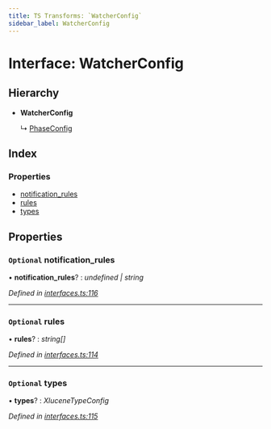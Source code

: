 ```yaml
---
title: TS Transforms: `WatcherConfig`
sidebar_label: WatcherConfig
---
```


# Interface: WatcherConfig

## Hierarchy

* **WatcherConfig**

  ↳ [PhaseConfig](phaseconfig.md)

## Index

### Properties

* [notification_rules](watcherconfig.md#optional-notification_rules)
* [rules](watcherconfig.md#optional-rules)
* [types](watcherconfig.md#optional-types)

## Properties

### `Optional` notification_rules

• **notification_rules**? : *undefined | string*

*Defined in [interfaces.ts:116](https://github.com/terascope/teraslice/blob/653cf7530/packages/ts-transforms/src/interfaces.ts#L116)*

___

### `Optional` rules

• **rules**? : *string[]*

*Defined in [interfaces.ts:114](https://github.com/terascope/teraslice/blob/653cf7530/packages/ts-transforms/src/interfaces.ts#L114)*

___

### `Optional` types

• **types**? : *XluceneTypeConfig*

*Defined in [interfaces.ts:115](https://github.com/terascope/teraslice/blob/653cf7530/packages/ts-transforms/src/interfaces.ts#L115)*
